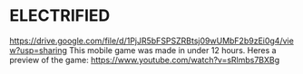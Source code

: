 # ELECTRIFIED
https://drive.google.com/file/d/1PjJR5bFSPSZRBtsj09wUMbF2b9zEi0g4/view?usp=sharing
This mobile game was made in under 12 hours.
Heres a preview of the game:
https://www.youtube.com/watch?v=sRlmbs7BXBg
